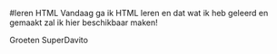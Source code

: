 #leren HTML
Vandaag ga ik HTML leren en dat wat ik heb geleerd en gemaakt zal ik hier beschikbaar maken!

Groeten SuperDavito